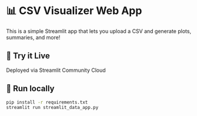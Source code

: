 # 📊 CSV Visualizer Web App

This is a simple Streamlit app that lets you upload a CSV and generate plots, summaries, and more!

## 🚀 Try it Live
Deployed via Streamlit Community Cloud

## 🧪 Run locally

```bash
pip install -r requirements.txt
streamlit run streamlit_data_app.py
```
